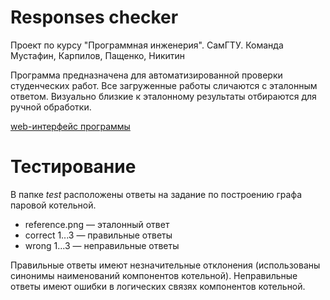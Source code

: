 # Responses checker
Проект по курсу "Программная инженерия". СамГТУ. Команда Мустафин, Карпилов, Пащенко, Никитин

Программа предназначена для автоматизированной проверки студенческих работ. Все загруженные работы сличаются с эталонным ответом. Визуально близкие к эталонному результаты отбираются для ручной обработки.

[web-интерфейс программы](https://responses-checker.streamlitapp.com/)


# Тестирование
В папке _test_ расположены ответы на задание по построению графа паровой котельной. 
+ reference.png — эталонный ответ
+ correct 1...3 — правильные ответы
+ wrong 1...3 — неправильные ответы

Правильные ответы имеют незначительные отклонения (использованы синонимы наименований компонентов котельной). Неправильные ответы имеют ошибки в логических связях компонентов котельной.
